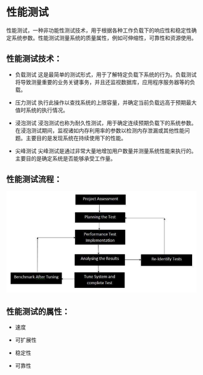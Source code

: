 # 性能测试

性能测试，一种非功能性测试技术，用于根据各种工作负载下的响应性和稳定性确定系统参数。性能测试测量系统的质量属性，例如可伸缩性，可靠性和资源使用。

## 性能测试技术：

* 负载测试
  这是最简单的测试形式，用于了解特定负载下系统的行为。负载测试将导致测量重要的业务关键事务，并且还监视数据库，应用程序服务器等的负载。

* 压力测试
  执行此操作以查找系统的上限容量，并确定当前负载远高于预期最大值时系统的执行情况。

* 浸泡测试
  浸泡测试也称为耐久性测试，用于确定连续预期负载下的系统参数。在浸泡测试期间，监视诸如内存利用率的参数以检测内存泄漏或其他性能问题。主要目的是发现系统在持续使用下的性能。

* 尖峰测试
  尖峰测试是通过非常大量地增加用户数量并测量系统性能来执行的。主要目的是确定系统是否能够承受工作量。

## 性能测试流程：

![测试生命周期中的性能测试过程](../screenshot/2019-05-29-17-10-20.png)

## 性能测试的属性：

* 速度

* 可扩展性

* 稳定性

* 可靠性
